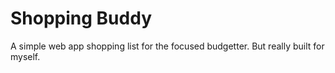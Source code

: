 # Shopping Buddy
A simple web app shopping list for the focused budgetter.
But really built for myself.